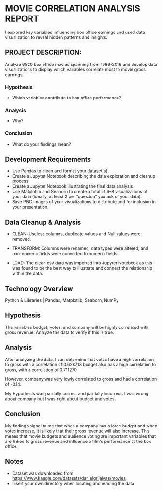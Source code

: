 # **MOVIE CORRELATION ANALYSIS REPORT** 

I explored key variables influencing box office earnings and used data visualization to reveal hidden patterns and insights.

## PROJECT DESCRIPTION:

Analyze 6820 box office movies spanning from 1986-2016 and develop data visualizations to display which variables correlate most to movie gross earnings.

### Hypothesis
- Which variables contribute to box office performance?

### Analysis
- Why?

### Conclusion
- What do your findings mean?

## Development Requirements

- Use Pandas to clean and format your dataset(s).
- Create a Jupyter Notebook describing the data exploration and cleanup process.
- Create a Jupyter Notebook illustrating the final data analysis.
- Use Matplotlib and Seaborn to create a total of 6–8 visualizations of your data (ideally, at least 2 per ”question” you ask of your data).
- Save PNG images of your visualizations to distribute and for inclusion in your presentation.

## Data Cleanup & Analysis
- CLEAN: Useless columns, duplicate values and Null values were removed.

- TRANSFORM: Columns were renamed, data types were altered, and non-numeric fields were converted to numeric fields.

- LOAD: The clean csv data was imported into Jupyter Notebook as this was found to be the best way to illustrate and connect the relationship within the data.

## Technology Overview
Python & Libraries | Pandas, Matplotlib, Seaborn, NumPy

## Hypothesis
The variables budget, votes, and company will be highly correlated with gross revenue. 
Analyze the data to verify if this is true.

## Analysis
After analyzing the data, I can determine that votes have a high correlation to gross with a correlation of 0.628713
budget also has a high correlation to gross, with a correlation of 0.711270

However, company was very lowly correlated to gross and had a correlation of -0.14.

My Hypothesis was partially correct and partially incorrect. I was wrong about company but I was right about budget and votes.

## Conclusion
My findings signal to me that when a company has a large budget and when votes increase, it is likely that their gross revenue will also increase.
This means that movie budgets and audience voting are important variables that are linked to gross revenue and influence a film's performance at the box office.

## Notes
- Dataset was downloaded from https://www.kaggle.com/datasets/danielgrijalvas/movies
- Insert your own directory when locating and reading the data
